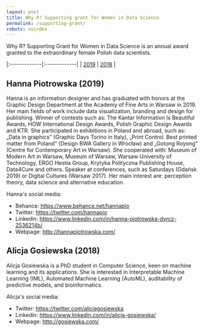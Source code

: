```yaml
---
layout: post
title: Why R? Supporting grant for Women in Data Science
permalink: /supporting-grant/
robots: noindex
---
```


Why R? Supporting Grant for Women in Data Science is an annual award granted to the extraordinary female Polish data scientists.

|:-------------|:-------------|
| [2019](#2019) |  [2018](#2018) |

## Hanna Piotrowska (2019)

Hanna is an information designer and has graduated with honors at the Graphic Design Department at the Academy of Fine Arts in Warsaw in 2019. Her main fields of work include data visualization, branding and design for publishing. Winner of contests such as: The Kantar Information Is Beautiful Awards, HOW International Design Awards, Polish Graphic Design Awards and KTR. She participated in exhibitions in Poland and abroad, such as: „Data in graphics” (Graphic Days Torino in Italy), „Print Control. Best printed matter from Poland” (Design BWA Gallery in Wrocław) and „Gotong Royong” (Centre for Contemporary Art in Warsaw). She cooperated with: Museum of Modern Art in Warsaw, Museum of Warsaw, Warsaw University of Technology, ERGO Hestia Group, Krytyka Polityczna Publishing House, Data4Cure and others. Speaker at conferences, such as Saturdays (Gdańsk 2019) or Digital Cultures (Warsaw 2017). Her main interest are: perception theory, data science and alternative education.

Hanna's social media:

 - Behance: https://www.behance.net/hannapio
 - Twitter: https://twitter.com/hannapio
 - Linkedin: https://www.linkedin.com/in/hanna-piotrowska-dyrcz-2536214b/
 - Webpage: http://hannapiotrowska.com/ 

## Alicja Gosiewska (2018)

Alicja Gosiewska is a PhD student in Computer Science, keen on machine learning and its applications. She is interested in Interpretable Machine Learning (IML), Automated Machine Learning (AutoML), auditability of predictive models, and bioinformatics.

Alicja's social media:

 - Twitter: https://twitter.com/alicjagosiewska
 - Linkedin: https://www.linkedin.com/in/alicja-gosiewska/
 - Webpage: http://gosiewska.com/

